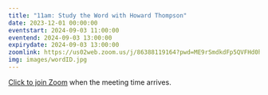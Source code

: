 ```yaml
---
title: "11am: Study the Word with Howard Thompson"
date: 2023-12-01 00:00:00
eventstart: 2024-09-03 11:00:00
eventend: 2024-09-03 13:00:00
expirydate: 2024-09-03 13:00:00
zoomlink: https://us02web.zoom.us/j/86388119164?pwd=ME9rSmdkdFp5QVFHd0hIbDZmNXhRQT09
img: images/wordID.jpg
---
```


[Click to join Zoom](https://us02web.zoom.us/j/86388119164?pwd=ME9rSmdkdFp5QVFHd0hIbDZmNXhRQT09) when the meeting time arrives.